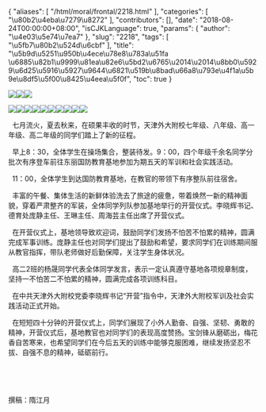 {
    "aliases": [
        "/html/moral/frontal/2218.html"
    ],
    "categories": [
        "\u80b2\u4eba\u7279\u8272"
    ],
    "contributors": [],
    "date": "2018-08-24T00:00:00+08:00",
    "isCJKLanguage": true,
    "params": {
        "author": "\u4e03\u5e74\u7ea7"
    },
    "slug": "2218",
    "tags": [
        "\u5fb7\u80b2\u524d\u6cbf"
    ],
    "title": "\u5b9d\u5251\u950b\u4ece\u78e8\u783a\u51fa  \u6885\u82b1\u9999\u81ea\u82e6\u5bd2\u6765\u2014\u2014\u8bb0\u5929\u6d25\u5916\u5927\u9644\u6821\u519b\u8bad\u66a8\u793e\u4f1a\u5b9e\u8df5\u5f00\u8425\u4eea\u5f0f",
    "toc": true
}

![](https://cdn.tfls.online/mirror/full/cfa4d7d58b8a9ddbc43d0dba14653c0fe278fc61.jpg)![](https://cdn.tfls.online/mirror/full/862c6db7d15588baab7ffba1753204f3b6c96e09.jpg)![](https://cdn.tfls.online/mirror/full/326edd9b59458c85fd74b9019f585f83b456d102.jpg)




![](https://cdn.tfls.online/mirror/full/fc9bb742d3e8dbe9b6b9eb497873a822d429ba30.jpg)![](https://cdn.tfls.online/mirror/full/ab40723ef543c7c714d0efbb4dd7ab54b1186ce6.jpg)![](https://cdn.tfls.online/mirror/full/a54582658a606428af888534c9152ab7b3f9c71e.jpg)![](https://cdn.tfls.online/mirror/full/dbfad388f64e507672b3d598867c430dcf24bd85.jpg)![](https://cdn.tfls.online/mirror/full/2fb3e1ff9266d53d783fe61080a2057ba6b80447.jpg)![](https://cdn.tfls.online/mirror/full/b057a251dba479b5f8feedf077106b1793a1555b.jpg)![](https://cdn.tfls.online/mirror/full/e476fc8c8d738c51a04ab100ceefc7677b30886c.jpg)![](https://cdn.tfls.online/mirror/full/96e1ae6431b2e276400392a3fb9fcf7d98e8c001.jpg)![](https://cdn.tfls.online/mirror/full/0b2cfd468426ba1c24310e311ac2be7529229003.jpg)![](https://cdn.tfls.online/mirror/full/a7ac9371c8fc3d65a5301400c576f255f42f6c02.jpg)




  





  





  七月流火，夏去秋来，在硕果丰收的时节，天津外大附校七年级、八年级、高一年级、高二年级的同学们踏上了新的征程。




  早上8：30，全体学生在操场集合，整装待发。9：00，四个年级千余名同学分批次有序登车前往东丽国防教育基地参加为期五天的军训和社会实践活动。




  11：00，全体学生到达国防教育基地，在教官的带领下有序整队前往宿舍。




  丰富的午餐、集体生活的新鲜体验洗去了旅途的疲惫，带着焕然一新的精神面貌，穿着严肃整齐的军装，全体同学列队参加基地举行的开营仪式。李晓辉书记、德育处庞静主任、王琳主任、周海芸主任出席了开营仪式。




  在开营仪式上，基地领导致欢迎词，鼓励同学们发扬不怕苦不怕累的精神，圆满完成军事训练。庞静主任也对同学们提出了鼓励和希望，要求同学们在训练期间服从教官指挥，带队老师做好后勤保障，关注学生身体状况。




  高二2班的杨晟同学代表全体同学发言，表示一定认真遵守基地各项规章制度，坚持一不怕苦二不怕累的精神，圆满完成各项训练科目。




  在中共天津外大附校党委李晓辉书记“开营”指令中，天津外大附校军训及社会实践活动正式开始。




  在短短四十分钟的开营仪式上，同学们展现了小外人勤奋、自强、坚韧、勇敢的精神，开营仪式后，基地教官也对同学们的表现高度赞扬。宝剑锋从磨砺出，梅花香自苦寒来，也希望同学们在今后五天的训练中能够克服困难，继续发扬坚忍不拔、自强不息的精神，砥砺前行。




                                                          




    




撰稿：隋江月




  



